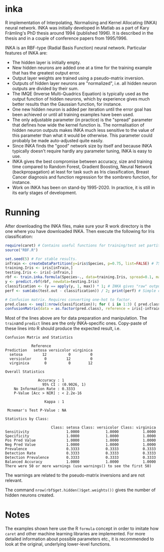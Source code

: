 # inka
R implementation of Interpolating, Normalising and Kernel Allocating (INKA) neural network. INKA was initially developed in Matlab as a part of Kary Främling's PhD thesis around 1994 (published 1996). It is described in the thesis and in a couple of conference papers from 1995/1996.

INKA is an RBF-type (Radial Basis Function) neural network. Particular features of INKA are:
* The hidden layer is initially empty.
* New hidden neurons are added one at a time for the training example that has the greatest output error.
* Output layer weights are trained using a pseudo-matrix inversion.
* Outputs of hidden layer neurons are "normalized", i.e. all hidden neuron outputs are divided by their sum.
* The IMQE (Inverse Multi-Quadrics Equation) is typically used as the output function of hidden neurons, which by experience gives much better results than the Gaussian function, for instance.
* One new hidden neuron is added per iteration until the error goal has been achieved or until all training examples have been used.
* The only adjustable parameter (in practice) is the "spread" parameter that defines how wide the kernel function is. The normalisation of hidden neuron outputs makes INKA much less sensitive to the value of this parameter than what it would be otherwise. This parameter could probably be made auto-adjusted quite easily.
* Since INKA finds the "good" network size by itself and because INKA typically doesn't require hardly any parameter tuning, INKA is easy to use. 
* INKA gives the best compromise between accuracy, size and training time compared to Random Forest, Gradient Boosting, Neural Network (backpropagation) at least for task such as Iris classification, Breast Cancer diagnosis and function regression for the sombrero function, for instance.
* Work on INKA has been on stand-by 1995-2020. In practice, it is still in its early stages of development. 

# Running

After downloading the INKA files, make sure your R work directory is the one where you have downloaded INKA. Then execute the following for Iris classification:

```R
require(caret) # Contains useful functions for training/test set partitioning and similar.
source("RBF.R")

set.seed(5) # For stable results. 
inTrain <- createDataPartition(y=iris$Species, p=0.75, list=FALSE) # 75% to train set
training.Iris <- iris[inTrain,]
testing.Iris <- iris[-inTrain,]
rbf <- train.inka.formula(Species~., data=training.Iris, spread=0.1, max.iter=20, classification.error.limit=0)
y <- predict.rbf(rbf, newdata=testing.Iris)
classification <- (y == apply(y, 1, max)) * 1; # INKA gives "raw" output values by default.
perf <- sum(abs(test.out - classification)) / 2; print(perf) # Simple calculation of how many mis-classified

# Confusion matrix. Requires converting one-hot to factor. 
pred.class <- seq(1:nrow(classification)); for ( i in 1:3) { pred.class[classification[,i]==1] <- levels(iris$Species)[i]}
confusionMatrix(data = as.factor(pred.class), reference = iris[-inTrain, 5])
```

Most of the lines above are for data preparation and manipulation. The ``train``and ``predict`` lines are the only INKA-specific ones. Copy-paste of these lines into R should produce the expected result, i.e.

```
Confusion Matrix and Statistics

            Reference
Prediction   setosa versicolor virginica
  setosa         12          0         0
  versicolor      0         12         0
  virginica       0          0        12

Overall Statistics
                                     
               Accuracy : 1          
                 95% CI : (0.9026, 1)
    No Information Rate : 0.3333     
    P-Value [Acc > NIR] : < 2.2e-16  
                                     
                  Kappa : 1          
                                     
 Mcnemar's Test P-Value : NA         

Statistics by Class:

                     Class: setosa Class: versicolor Class: virginica
Sensitivity                 1.0000            1.0000           1.0000
Specificity                 1.0000            1.0000           1.0000
Pos Pred Value              1.0000            1.0000           1.0000
Neg Pred Value              1.0000            1.0000           1.0000
Prevalence                  0.3333            0.3333           0.3333
Detection Rate              0.3333            0.3333           0.3333
Detection Prevalence        0.3333            0.3333           0.3333
Balanced Accuracy           1.0000            1.0000           1.0000
There were 50 or more warnings (use warnings() to see the first 50)
```
The warnings are related to the pseudo-matrix inversions and are not relevant.

The command ``nrow(rbf$get.hidden()$get.weights())`` gives the number of hidden neurons created. 

# Notes

The examples shown here use the R ``formula`` concept in order to imitate how ``caret`` and other machine learning libraries are implemented. For more detailed information about possible parameters etc., it is recommended to look at the original, underlying lower-level functions. 
